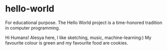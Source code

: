 # hello-world
For educational purpose. The Hello World project is a time-honored tradition in computer programming.

Hi Humans!
Alesya here, I like sketching, music, machine-learning:) 
My favourite colour is green and my favourite food are cookies.

